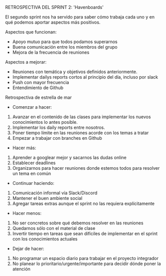 RETROSPECTIVA DEL SPRINT 2: 'Havenboards'

El segundo sprint nos ha servido para saber cómo trabaja cada uno y en qué podemos aportar aspectos más positivos.

Aspectos que funcionan:

- Apoyo mutuo para que todos podamos superarnos
- Buena comunicación entre los miembros del grupo
- Mejora de la frecuencia de reuniones

Aspectos a mejorar:

- Reuniones con temática y objetivos definidos anteriormente.
- Implementar dailys reports cortos al principio del día, incluso por slack
- Push con mayor frecuencia
- Entendimiento de Github

Retrospectiva de estrella de mar

- Comenzar a hacer:

1. Avanzar en el contenido de las clases para implementar los nuevos conocimientos lo antes posible.
2. Implementar los daily reports entre nosotros.
3. Poner tiempo límite en las reuniones acorde con los temas a tratar
4. Empezar a trabajar con branches en Github

- Hacer más:

1. Aprender a googlear mejor y sacarnos las dudas online
2. Establecer deadlines
3. Organizarnos para hacer reuniones donde estemos todos para resolver un tema en común

- Continuar haciendo:

1. Comunicación informal vía Slack/Discord
2. Mantener el buen ambiente social
3. Agregar tareas extras aunque el sprint no las requiera explícitamente

- Hacer menos:

1. No ser concretos sobre qué debemos resolver en las reuniones
2. Quedarnos sólo con el material de clase
3. Invertir tiempo en tareas que sean difíciles de implementar en el sprint con los conocimientos actuales

- Dejar de hacer:

1. No programar un espacio diario para trabajar en el proyecto integrador
2. No planear lo prioritario/urgente/importante para decidir dónde poner la atención
